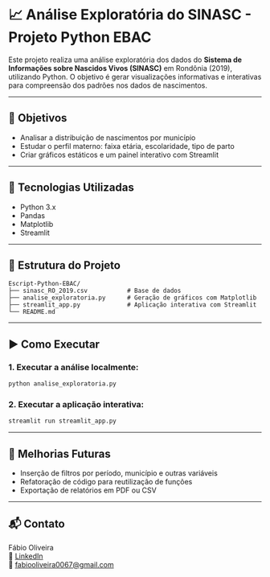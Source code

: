 
# 📈 Análise Exploratória do SINASC - Projeto Python EBAC

Este projeto realiza uma análise exploratória dos dados do **Sistema de Informações sobre Nascidos Vivos (SINASC)** em Rondônia (2019), utilizando Python. O objetivo é gerar visualizações informativas e interativas para compreensão dos padrões nos dados de nascimentos.

---

## 🎯 Objetivos

- Analisar a distribuição de nascimentos por município
- Estudar o perfil materno: faixa etária, escolaridade, tipo de parto
- Criar gráficos estáticos e um painel interativo com Streamlit

---

## 🧰 Tecnologias Utilizadas

- Python 3.x
- Pandas
- Matplotlib
- Streamlit

---

## 📁 Estrutura do Projeto

```
Escript-Python-EBAC/
├── sinasc_RO_2019.csv           # Base de dados
├── analise_exploratoria.py      # Geração de gráficos com Matplotlib
├── streamlit_app.py             # Aplicação interativa com Streamlit
└── README.md
```

---

## ▶️ Como Executar

### 1. Executar a análise localmente:
```bash
python analise_exploratoria.py
```

### 2. Executar a aplicação interativa:
```bash
streamlit run streamlit_app.py
```

---

## 🚀 Melhorias Futuras

- Inserção de filtros por período, município e outras variáveis
- Refatoração de código para reutilização de funções
- Exportação de relatórios em PDF ou CSV

---

## 📬 Contato

Fábio Oliveira  
🔗 [LinkedIn](https://www.linkedin.com/in/fabio-oliveira-araujo-cientista/)  
📧 fabiooliveira0067@gmail.com
